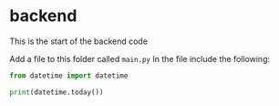 # backend
This is the start of the backend code

Add a file to this folder called `main.py`
In the file include the following:

```python
from datetime import datetime

print(datetime.today())
```